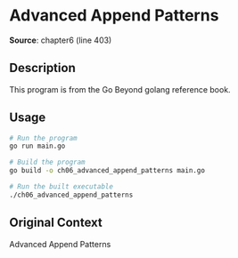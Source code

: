 # Advanced Append Patterns

**Source**: chapter6 (line 403)

## Description

This program is from the Go Beyond golang reference book.

## Usage

```bash
# Run the program
go run main.go

# Build the program
go build -o ch06_advanced_append_patterns main.go

# Run the built executable
./ch06_advanced_append_patterns
```

## Original Context

Advanced Append Patterns
